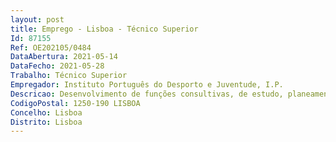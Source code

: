 ```yaml
--- 
layout: post
title: Emprego - Lisboa - Técnico Superior
Id: 87155
Ref: OE202105/0484
DataAbertura: 2021-05-14
DataFecho: 2021-05-28
Trabalho: Técnico Superior
Empregador: Instituto Português do Desporto e Juventude, I.P.
Descricao: Desenvolvimento de funções consultivas, de estudo, planeamento, avaliação e aplicação de métodos e processos de natureza técnica e científica que visem fundamentar e preparar a decisão, incumbindo genericamente  elaborar pareceres de suporte jurídico transversal no âmbito das atribuições das diferentes unidades orgânicas  elaborar pareceres técnicos nas áreas do desporto e da juventude  elaborar respostas a questões externas apresentados pelos diferentes interlocutores  avaliação de projetos de diplomas  acompanhamento de processos judiciais  instrução de processos de contraordenação  intervenção em ações de fiscalização e de inquérito  apoio aos serviços desconcentrados, nomeadamente quanto à emissão de pareceres e avaliação de questões emergentes  realização de processos de disciplinares  acompanhamento externo internacional de matérias relacionadas com o desporto  Colaboração em ações de formação solicitadas por outros organismos.
CodigoPostal: 1250-190 LISBOA
Concelho: Lisboa
Distrito: Lisboa
--- 
```

